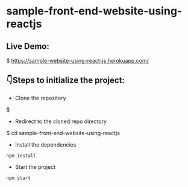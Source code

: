 # sample-front-end-website-using-reactjs

## Live Demo:
$ https://sample-website-using-react-js.herokuapp.com/
## :point_down:Steps to initialize the project:

- Clone the repository

$ 

- Redirect to the cloned repo directory

$ cd sample-front-end-website-using-reactjs

- Install the dependencies

`npm install`

- Start the project 

`npm start`
